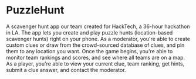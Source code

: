 PuzzleHunt
===========

A scavenger hunt app our team created for HackTech, a 36-hour hackathon in LA.  The app lets you create and play puzzle hunts (location-based scavenger hunts) right on your phone.  As a moderator, you're able to create custom clues or draw from the crowd-sourced database of clues, and pin them to any location you want.  Once the game begins, you're able to monitor team rankings and scores, and see where all teams are on a map.  As a player, you're able to view your current clue, team ranking, get hints, submit a clue answer, and contact the moderator.
